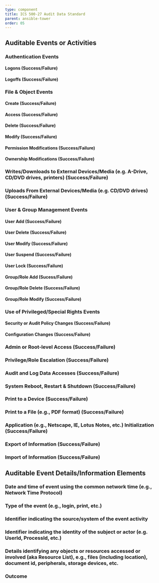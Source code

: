 ```yaml
---
type: component
title: ICS 500-27 Audit Data Standard
parent: ansible-tower
order: 05
---
```


## Auditable Events or Activities

### Authentication Events
#### Logons (Success/Failure)
#### Logoffs (Success/Failure)

### File & Object Events
#### Create (Success/Failure)
#### Access (Success/Failure)
#### Delete (Success/Failure)
#### Modify (Success/Failure)
#### Permission Modifications (Success/Failure)
#### Ownership Modifications (Success/Failure)

### Writes/Downloads to External Devices/Media (e.g. A-Drive, CD/DVD drives, printers) (Success/Failure)

### Uploads From External Devices/Media (e.g. CD/DVD drives) (Success/Failure)

### User & Group Management Events
#### User Add (Success/Failure)
#### User Delete (Success/Failure)
#### User Modify (Success/Failure)
#### User Suspend (Success/Failure)
#### User Lock (Success/Failure)

#### Group/Role Add (Sucess/Failure)
#### Group/Role Delete (Success/Failure)
#### Group/Role Modify (Success/Failure)

### Use of Privileged/Special Rights Events
#### Security or Audit Policy Changes (Success/Failure)
#### Configuration Changes (Success/Failure)

### Admin or Root-level Access (Success/Failure)

### Privilege/Role Escalation (Success/Failure)

### Audit and Log Data Accesses (Success/Failure)

### System Reboot, Restart & Shutdown (Success/Failure)

### Print to a Device (Success/Failure)

### Print to a File (e.g., PDF format) (Success/Failure)

### Application (e.g., Netscape, IE, Lotus Notes, etc.) Initialization (Success/Failure)

### Export of Information (Success/Failure)

### Import of Information (Success/Failure)

## Auditable Event Details/Information Elements
### Date and time of event using the common network time (e.g., Network Time Protocol)
### Type of the event (e.g., login, print, etc.)
### Identifier indicating the source/system of the event activity
### Identifier indicating the identity of the subject or actor (e.g. UserId, ProcessId, etc.)
### Details identifying any objects or resources accessed or involved (aka Resource List), e.g., files (including location), document id, peripherals, storage devices, etc.
### Outcome
